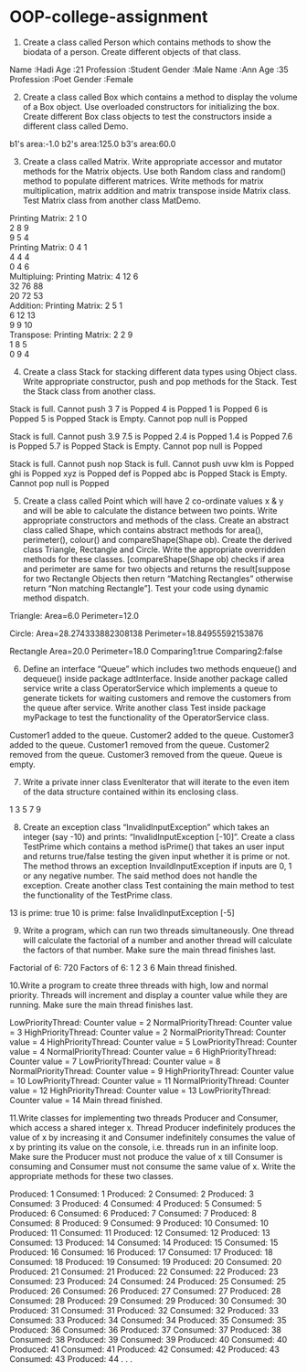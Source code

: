 # OOP-college-assignment
1. Create a class called Person which contains methods to show the biodata of a person. Create
different objects of that class.

Name :Hadi
Age :21
Profession :Student
Gender :Male
Name :Ann
Age :35
Profession :Poet
Gender :Female

2. Create a class called Box which contains a method to display the volume of a Box object.
Use overloaded constructors for initializing the box. Create different Box class objects to
test the constructors inside a different class called Demo.

b1's area:-1.0
b2's area:125.0
b3's area:60.0

3. Create a class called Matrix. Write appropriate accessor and mutator methods for the
Matrix objects. Use both Random class and random() method to populate different
matrices. Write methods for matrix multiplication, matrix addition and matrix transpose
inside Matrix class. Test Matrix class from another class MatDemo.

Printing Matrix:
2  1  0  
2  8  9  
9  5  4  
Printing Matrix:
0  4  1  
4  4  4  
0  4  6  
Multipluing:
Printing Matrix:
4  12  6  
32  76  88  
20  72  53  
Addition:
Printing Matrix:
2  5  1  
6  12  13  
9  9  10  
Transpose:
Printing Matrix:
2  2  9  
1  8  5  
0  9  4  

4. Create a class Stack for stacking different data types using Object class. Write appropriate
constructor, push and pop methods for the Stack. Test the Stack class from another class.

Stack is full. Cannot push 3
7 is Popped
4 is Popped
1 is Popped
6 is Popped
5 is Popped
Stack is Empty. Cannot pop 
null is Popped

Stack is full. Cannot push 3.9
7.5 is Popped
2.4 is Popped
1.4 is Popped
7.6 is Popped
5.7 is Popped
Stack is Empty. Cannot pop 
null is Popped

Stack is full. Cannot push nop
Stack is full. Cannot push uvw
klm is Popped
ghi is Popped
xyz is Popped
def is Popped
abc is Popped
Stack is Empty. Cannot pop 
null is Popped

5. Create a class called Point which will have 2 co-ordinate values x & y and will be able to
calculate the distance between two points. Write appropriate constructors and methods of the
class. Create an abstract class called Shape, which contains abstract methods for area(),
perimeter(), colour() and compareShape(Shape ob). Create the derived class Triangle,
Rectangle and Circle. Write the appropriate overridden methods for these classes.
[compareShape(Shape ob) checks if area and perimeter are same for two objects and returns
the result[suppose for two Rectangle Objects then return “Matching Rectangles” otherwise
return “Non matching Rectangle”]. Test your code using dynamic method dispatch.

Triangle:
Area=6.0
Perimeter=12.0

Circle:
Area=28.274333882308138
Perimeter=18.84955592153876

Rectangle
Area=20.0
Perimeter=18.0
Comparing1:true
Comparing2:false

6. Define an interface “Queue” which includes two methods enqueue() and dequeue() inside
package adtInterface. Inside another package called service write a class OperatorService
which implements a queue to generate tickets for waiting customers and remove the
customers from the queue after service. Write another class Test inside package myPackage
to test the functionality of the OperatorService class.

Customer1 added to the queue.
Customer2 added to the queue.
Customer3 added to the queue.
Customer1 removed from the queue.
Customer2 removed from the queue.
Customer3 removed from the queue.
Queue is empty.

7. Write a private inner class EvenIterator that will iterate to the even item of the data
structure contained within its enclosing class.

1
3
5
7
9

8. Create an exception class “InvalidInputException” which takes an integer (say -10) and prints:
“InvalidInputException [-10]”. Create a class TestPrime which contains a method isPrime() that
takes an user input and returns true/false testing the given input whether it is prime or not. The
method throws an exception InvaildInputException if inputs are 0, 1 or any negative number. The
said method does not handle the exception. Create another class Test containing the main method to
test the functionality of the TestPrime class.

13 is prime: true
10 is prime: false
InvalidInputException [-5]

9. Write a program, which can run two threads simultaneously. One thread will calculate the
factorial of a number and another thread will calculate the factors of that number. Make sure
the main thread finishes last.

Factorial of 6: 720
Factors of 6: 1 2 3 6 
Main thread finished.

10.Write a program to create three threads with high, low and normal priority. Threads will
increment and display a counter value while they are running. Make sure the main thread
finishes last.

LowPriorityThread: Counter value = 2
NormalPriorityThread: Counter value = 3
HighPriorityThread: Counter value = 2
NormalPriorityThread: Counter value = 4
HighPriorityThread: Counter value = 5
LowPriorityThread: Counter value = 4
NormalPriorityThread: Counter value = 6
HighPriorityThread: Counter value = 7
LowPriorityThread: Counter value = 8
NormalPriorityThread: Counter value = 9
HighPriorityThread: Counter value = 10
LowPriorityThread: Counter value = 11
NormalPriorityThread: Counter value = 12
HighPriorityThread: Counter value = 13
LowPriorityThread: Counter value = 14
Main thread finished.

11.Write classes for implementing two threads Producer and Consumer, which access a shared
integer x. Thread Producer indefinitely produces the value of x by increasing it and
Consumer indefinitely consumes the value of x by printing its value on the console, i.e.
threads run in an infinite loop. Make sure the Producer must not produce the value of x till
Consumer is consuming and Consumer must not consume the same value of x. Write the
appropriate methods for these two classes.

Produced: 1
Consumed: 1
Produced: 2
Consumed: 2
Produced: 3
Consumed: 3
Produced: 4
Consumed: 4
Produced: 5
Consumed: 5
Produced: 6
Consumed: 6
Produced: 7
Consumed: 7
Produced: 8
Consumed: 8
Produced: 9
Consumed: 9
Produced: 10
Consumed: 10
Produced: 11
Consumed: 11
Produced: 12
Consumed: 12
Produced: 13
Consumed: 13
Produced: 14
Consumed: 14
Produced: 15
Consumed: 15
Produced: 16
Consumed: 16
Produced: 17
Consumed: 17
Produced: 18
Consumed: 18
Produced: 19
Consumed: 19
Produced: 20
Consumed: 20
Produced: 21
Consumed: 21
Produced: 22
Consumed: 22
Produced: 23
Consumed: 23
Produced: 24
Consumed: 24
Produced: 25
Consumed: 25
Produced: 26
Consumed: 26
Produced: 27
Consumed: 27
Produced: 28
Consumed: 28
Produced: 29
Consumed: 29
Produced: 30
Consumed: 30
Produced: 31
Consumed: 31
Produced: 32
Consumed: 32
Produced: 33
Consumed: 33
Produced: 34
Consumed: 34
Produced: 35
Consumed: 35
Produced: 36
Consumed: 36
Produced: 37
Consumed: 37
Produced: 38
Consumed: 38
Produced: 39
Consumed: 39
Produced: 40
Consumed: 40
Produced: 41
Consumed: 41
Produced: 42
Consumed: 42
Produced: 43
Consumed: 43
Produced: 44
.
.
.
